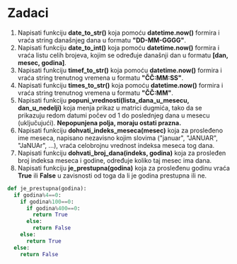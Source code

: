 # Zadaci
1) Napisati funkciju **date_to_str()** koja pomoću **datetime.now()** formira i vraća string današnjeg dana u formatu **"DD-MM-GGGG"**.  
2) Napisati funkciju **date_to_int()** koja pomoću **datetime.now()** formira i vraća listu celih brojeva, kojim se određuje današnji dan u formatu **[dan, mesec, godina]**.  
3) Napisati funkciju **timef_to_str()** koja pomoću **datetime.now()** formira i vraća string trenutnog vremena u formatu **"ČČ:MM:SS"**.  
4) Napisati funkciju **times_to_str()** koja pomoću **datetime.now()** formira i vraća string trenutnog vremena u formatu **"ČČ:MM"**.  
5) Napisati funkciju **popuni_vrednosti(lista_dana_u_mesecu, dan_u_nedelji)** koja menja prikaz u matrici dugmića, tako da se prikazuju redom datumi počev od 1 do poslednjeg dana u mesecu (uključujući). **Nepopunjena polja, moraju ostati prazna.** 
6) Napisati funkciju **dohvati_indeks_meseca(mesec)** koja za prosleđeno ime meseca, napisano nezavisno kojim slovima ("januar", "JANUAR", "JaNUAr", ...), vraća celobrojnu vrednost indeksa meseca tog dana.  
7) Napisati funkciju **dohvati_broj_dana(indeks, godina)** koja za prosleđen broj indeksa meseca i godine, određuje koliko taj mesec ima dana.  
8) Napisati funkciju **je_prestupna(godina)** koja za prosleđenu godinu vraća **True** ili **False** u zavisnosti od toga da li je godina prestupna ili ne.  
```python
def je_prestupna(godina):
  if godina%4==0:
    if godina%100==0:
      if godina%400==0:
        return True
      else:
        return False
    else:
      return True
  else:
    return False
```
